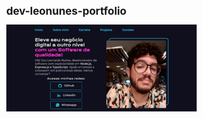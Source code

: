 # dev-leonunes-portfolio

<img src="./src/assets/homepage-print.png" alt="print da tela inicial do portfolio do dev Leonardo Nunes" width=700px>